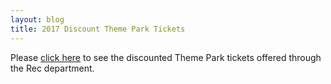 ```yaml
---
layout: blog
title: 2017 Discount Theme Park Tickets
---
```




Please [click here](https://storage.googleapis.com/static.rutherford-nj.com/recreation/posts/2017%20Theme%20Park%20tickets.pdf) to see the discounted Theme Park tickets offered through the Rec department.
